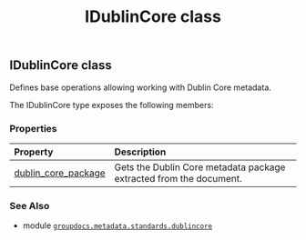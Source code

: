 ﻿---
title: IDublinCore class
second_title: GroupDocs.Metadata for Python via .NET API References
description: 
type: docs
url: /python-net/groupdocs.metadata.standards.dublincore/idublincore/
is_root: false
weight: 20
---

## IDublinCore class

Defines base operations allowing working with Dublin Core metadata.



The IDublinCore type exposes the following members:

### Properties
| Property | Description |
| :- | :- |
| [dublin_core_package](/metadata/python-net/groupdocs.metadata.standards.dublincore/idublincore/dublin_core_package) | Gets the Dublin Core metadata package extracted from the document. |



### See Also
* module [`groupdocs.metadata.standards.dublincore`](..)
